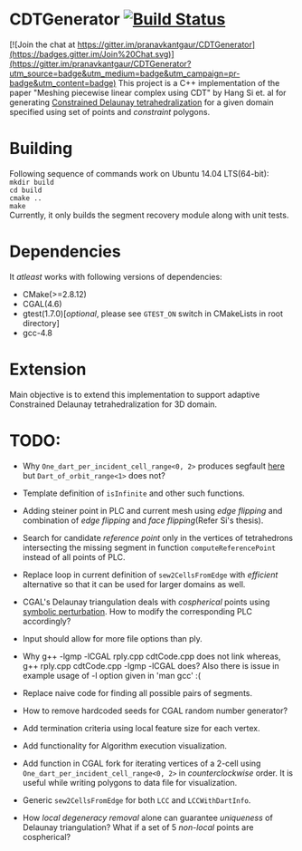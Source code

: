 # CDTGenerator [![Build Status](https://travis-ci.org/pranavkantgaur/CDTGenerator.svg?branch=master)](https://travis-ci.org/pranavkantgaur/CDTGenerator)

[![Join the chat at https://gitter.im/pranavkantgaur/CDTGenerator](https://badges.gitter.im/Join%20Chat.svg)](https://gitter.im/pranavkantgaur/CDTGenerator?utm_source=badge&utm_medium=badge&utm_campaign=pr-badge&utm_content=badge)
This project is a C++ implementation of the paper "Meshing piecewise linear complex using CDT" by Hang Si et. al for generating [Constrained Delaunay tetrahedralization](http://en.wikipedia.org/wiki/Constrained_Delaunay_triangulation) for a given domain specified using set of points and _constraint_ polygons.

# Building
Following sequence of commands work on Ubuntu 14.04 LTS(64-bit):  
```mkdir build```  
```cd build```  
```cmake ..```  
```make ```  
Currently, it only builds the segment recovery module along with unit tests.  

# Dependencies
It _atleast_ works with following versions of dependencies:
* CMake(>=2.8.12) 
* CGAL(4.6)
* gtest(1.7.0)[_optional_, please see ```GTEST_ON``` switch in CMakeLists in root directory]
* gcc-4.8

# Extension
Main objective is to extend this implementation to support adaptive Constrained Delaunay tetrahedralization for 3D domain.

# TODO:

* Why ```One_dart_per_incident_cell_range<0, 2>``` produces segfault [here](http://cgal-discuss.949826.n4.nabble.com/Linear-cell-complex-Segmentation-fault-while-accessing-vertex-of-a-2-cell-td4660939.html) but ```Dart_of_orbit_range<1>``` does not?

* Template definition of ```isInfinite``` and other such functions.  

* Adding steiner point in PLC and current mesh using _edge flipping_ and combination of _edge flipping_ and _face flipping_(Refer Si's thesis).  

* Search for candidate _reference point_ only in the vertices of tetrahedrons intersecting the missing segment in function ```computeReferencePoint``` instead of all points of PLC.  

* Replace loop in current definition of ```sew2CellsFromEdge``` with _efficient_ alternative so that it can be used for larger domains as well.

* CGAL's Delaunay triangulation deals with _cospherical_ points using [symbolic perturbation](https://hal.inria.fr/inria-00166710/file/soda.pdf). How to modify the corresponding PLC accordingly?

* Input should allow for more file options than ply.

* Why g++ -lgmp -lCGAL rply.cpp cdtCode.cpp does not link whereas, g++ rply.cpp cdtCode.cpp -lgmp -lCGAL does? Also there is issue in example usage of -l option given in 'man gcc' :(

* Replace naive code for finding all possible pairs of segments.

* How to remove hardcoded seeds for CGAL random number generator?

* Add termination criteria using local feature size for each vertex.

* Add functionality for Algorithm execution visualization. 

* Add function in CGAL fork for iterating vertices of a 2-cell using ```One_dart_per_incident_cell_range<0, 2>``` in _counterclockwise_ order. It is useful while writing polygons to data file for visualization.

* Generic ```sew2CellsFromEdge``` for both ```LCC``` and ```LCCWithDartInfo```.

* How _local degeneracy removal_ alone can guarantee _uniqueness_ of Delaunay triangulation? What if a set of 5 _non-local_ points are cospherical?
